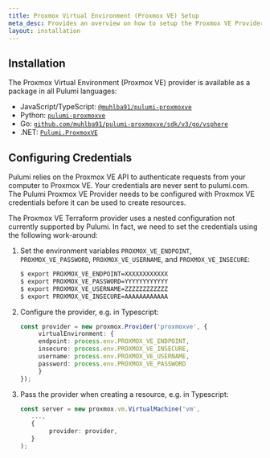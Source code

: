 ```yaml
---
title: Proxmox Virtual Environment (Proxmox VE) Setup
meta_desc: Provides an overview on how to setup the Proxmox VE Provider for Pulumi.
layout: installation
---
```


## Installation

The Proxmox Virtual Environment (Proxmox VE) provider is available as a package in all Pulumi languages:

* JavaScript/TypeScript: [`@muhlba91/pulumi-proxmoxve`](https://www.npmjs.com/package/@muhlba91/pulumi-proxmoxve)
* Python: [`pulumi-proxmoxve`](https://pypi.org/project/pulumi-proxmoxve/)
* Go: [`github.com/muhlba91/pulumi-proxmoxve/sdk/v3/go/vsphere`](https://github.com/muhlba91/pulumi-proxmoxve)
* .NET: [`Pulumi.ProxmoxVE`](https://www.nuget.org/packages/Pulumi.ProxmoxVE)

## Configuring Credentials

Pulumi relies on the Proxmox VE API to authenticate requests from your computer to Proxmox VE. Your credentials are never sent to pulumi.com.
The Pulumi Proxmox VE Provider needs to be configured with Proxmox VE credentials before it can be used to create resources.

The Proxmox VE Terraform provider uses a nested configuration not currently supported by Pulumi.
In fact, we need to set the credentials using the following work-around:

1. Set the environment variables `PROXMOX_VE_ENDPOINT`, `PROXMOX_VE_PASSWORD`, `PROXMOX_VE_USERNAME`, and `PROXMOX_VE_INSECURE`:

    ```bash
    $ export PROXMOX_VE_ENDPOINT=XXXXXXXXXXXX
    $ export PROXMOX_VE_PASSWORD=YYYYYYYYYYYY
    $ export PROXMOX_VE_USERNAME=ZZZZZZZZZZZZ
    $ export PROXMOX_VE_INSECURE=AAAAAAAAAAAA
    ```

2. Configure the provider, e.g. in Typescript:

   ```typescript
   const provider = new proxmox.Provider('proxmoxve', {
        virtualEnvironment: {
        endpoint: process.env.PROXMOX_VE_ENDPOINT,
        insecure: process.env.PROXMOX_VE_INSECURE,
        username: process.env.PROXMOX_VE_USERNAME,
        password: process.env.PROXMOX_VE_PASSWORD
        }
   });
   ```

3. Pass the provider when creating a resource, e.g. in Typescript:

   ```typescript
   const server = new proxmox.vm.VirtualMachine('vm',
      ...,
      {
           provider: provider,
      }
   );
   ```
